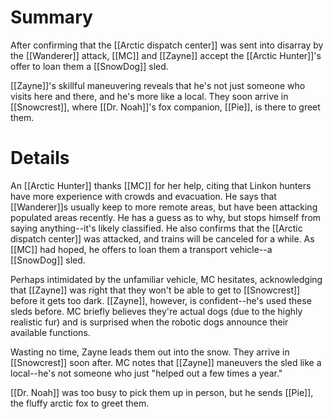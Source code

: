 # Summary
After confirming that the [[Arctic dispatch center]] was sent into disarray by the [[Wanderer]] attack, [[MC]] and [[Zayne]] accept the [[Arctic Hunter]]'s offer to loan them a [[SnowDog]] sled.

[[Zayne]]'s skillful maneuvering reveals that he's not just someone who visits here and there, and he's more like a local. They soon arrive in [[Snowcrest]], where [[Dr. Noah]]'s fox companion, [[Pie]], is there to greet them.

# Details

An [[Arctic Hunter]] thanks [[MC]] for her help, citing that Linkon hunters have more experience with crowds and evacuation. He says that [[Wanderer]]s usually keep to more remote areas, but have been attacking populated areas recently. He has a guess as to why, but stops himself from saying anything--it's likely classified. He also confirms that the [[Arctic dispatch center]] was attacked, and trains will be canceled for a while. As [[MC]] had hoped, he offers to loan them a transport vehicle--a [[SnowDog]] sled.

Perhaps intimidated by the unfamiliar vehicle, MC hesitates, acknowledging that [[Zayne]] was right that they won't be able to get to [[Snowcrest]] before it gets too dark. [[Zayne]], however, is confident--he's used these sleds before. MC briefly believes they're actual dogs (due to the highly realistic fur) and is surprised when the robotic dogs announce their available functions.

Wasting no time, Zayne leads them out into the snow. They arrive in [[Snowcrest]] soon after. MC notes that [[Zayne]] maneuvers the sled like a local--he's not someone who just "helped out a few times a year."

[[Dr. Noah]] was too busy to pick them up in person, but he sends [[Pie]], the fluffy arctic fox to greet them.
